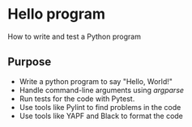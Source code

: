 # Hello program
How to write and test a Python program

## Purpose
- Write a python program to say "Hello, World!"
- Handle command-line arguments using *argparse*
- Run tests for the code with Pytest.
- Use tools like Pylint to find problems in the code
- Use tools like YAPF and Black to format the code